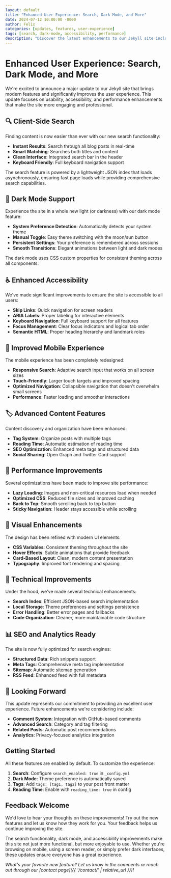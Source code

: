 ```yaml
---
layout: default
title: "Enhanced User Experience: Search, Dark Mode, and More"
date: 2024-07-12 10:00:00 -0000
author: Felix
categories: [updates, features, user-experience]
tags: [search, dark-mode, accessibility, performance]
description: "Discover the latest enhancements to our Jekyll site including search functionality, dark mode, improved accessibility, and modern UI features."
---
```


# Enhanced User Experience: Search, Dark Mode, and More

We're excited to announce a major update to our Jekyll site that brings modern features and significantly improves the user experience. This update focuses on usability, accessibility, and performance enhancements that make the site more engaging and professional.

## 🔍 Client-Side Search

Finding content is now easier than ever with our new search functionality:

- **Instant Results**: Search through all blog posts in real-time
- **Smart Matching**: Searches both titles and content
- **Clean Interface**: Integrated search bar in the header
- **Keyboard Friendly**: Full keyboard navigation support

The search feature is powered by a lightweight JSON index that loads asynchronously, ensuring fast page loads while providing comprehensive search capabilities.

## 🌙 Dark Mode Support

Experience the site in a whole new light (or darkness) with our dark mode feature:

- **System Preference Detection**: Automatically detects your system theme
- **Manual Toggle**: Easy theme switching with the moon/sun button
- **Persistent Settings**: Your preference is remembered across sessions
- **Smooth Transitions**: Elegant animations between light and dark modes

The dark mode uses CSS custom properties for consistent theming across all components.

## ♿ Enhanced Accessibility

We've made significant improvements to ensure the site is accessible to all users:

- **Skip Links**: Quick navigation for screen readers
- **ARIA Labels**: Proper labeling for interactive elements
- **Keyboard Navigation**: Full keyboard support for all features
- **Focus Management**: Clear focus indicators and logical tab order
- **Semantic HTML**: Proper heading hierarchy and landmark roles

## 📱 Improved Mobile Experience

The mobile experience has been completely redesigned:

- **Responsive Search**: Adaptive search input that works on all screen sizes
- **Touch-Friendly**: Larger touch targets and improved spacing
- **Optimized Navigation**: Collapsible navigation that doesn't overwhelm small screens
- **Performance**: Faster loading and smoother interactions

## 🏷️ Advanced Content Features

Content discovery and organization have been enhanced:

- **Tag System**: Organize posts with multiple tags
- **Reading Time**: Automatic estimation of reading time
- **SEO Optimization**: Enhanced meta tags and structured data
- **Social Sharing**: Open Graph and Twitter Card support

## 🚀 Performance Improvements

Several optimizations have been made to improve site performance:

- **Lazy Loading**: Images and non-critical resources load when needed
- **Optimized CSS**: Reduced file sizes and improved caching
- **Back to Top**: Smooth scrolling back to top button
- **Sticky Navigation**: Header stays accessible while scrolling

## 🎨 Visual Enhancements

The design has been refined with modern UI elements:

- **CSS Variables**: Consistent theming throughout the site
- **Hover Effects**: Subtle animations that provide feedback
- **Card-Based Layout**: Clean, modern content presentation
- **Typography**: Improved font rendering and spacing

## 🔧 Technical Improvements

Under the hood, we've made several technical enhancements:

- **Search Index**: Efficient JSON-based search implementation
- **Local Storage**: Theme preferences and settings persistence
- **Error Handling**: Better error pages and fallbacks
- **Code Organization**: Cleaner, more maintainable code structure

## 📊 SEO and Analytics Ready

The site is now fully optimized for search engines:

- **Structured Data**: Rich snippets support
- **Meta Tags**: Comprehensive meta tag implementation
- **Sitemap**: Automatic sitemap generation
- **RSS Feed**: Enhanced feed with full metadata

## 🌟 Looking Forward

This update represents our commitment to providing an excellent user experience. Future enhancements we're considering include:

- **Comment System**: Integration with GitHub-based comments
- **Advanced Search**: Category and tag filtering
- **Related Posts**: Automatic post recommendations
- **Analytics**: Privacy-focused analytics integration

## Getting Started

All these features are enabled by default. To customize the experience:

1. **Search**: Configure `search_enabled: true` in `_config.yml`
2. **Dark Mode**: Theme preference is automatically saved
3. **Tags**: Add `tags: [tag1, tag2]` to your post front matter
4. **Reading Time**: Enable with `reading_time: true` in config

## Feedback Welcome

We'd love to hear your thoughts on these improvements! Try out the new features and let us know how they work for you. Your feedback helps us continue improving the site.

The search functionality, dark mode, and accessibility improvements make this site not just more functional, but more enjoyable to use. Whether you're browsing on mobile, using a screen reader, or simply prefer dark interfaces, these updates ensure everyone has a great experience.

*What's your favorite new feature? Let us know in the comments or reach out through our [contact page]({{ '/contact/' | relative_url }})!*
